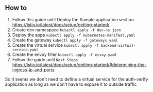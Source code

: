## How to

1. Follow this guide until Deploy the Sample application section https://istio.io/latest/docs/setup/getting-started/
2. Create dev namespace `kubectl apply -f dev-ns.json`
3. Deploy the apps `kubectl apply -f kubernetes-manifest.yaml`
4. Create the gateway `kubectl apply -f gateways.yaml`
5. Create the virtual service `kubectl apply -f backend-virtual-service.yaml`
6. Create the envoy filter `kubectl apply -f envoy.yaml`
7. Follow the guide until `Next Steps` https://istio.io/latest/docs/setup/getting-started/#determining-the-ingress-ip-and-ports

So it seems we don't need to define a virtual service for the auth-verify application
as long as we don't have to expose it to outside traffic

